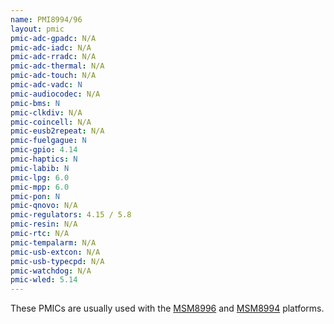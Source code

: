 ```yaml
---
name: PMI8994/96
layout: pmic
pmic-adc-gpadc: N/A
pmic-adc-iadc: N/A
pmic-adc-rradc: N/A
pmic-adc-thermal: N/A
pmic-adc-touch: N/A
pmic-adc-vadc: N
pmic-audiocodec: N/A
pmic-bms: N
pmic-clkdiv: N/A
pmic-coincell: N/A
pmic-eusb2repeat: N/A
pmic-fuelgague: N
pmic-gpio: 4.14
pmic-haptics: N
pmic-labib: N
pmic-lpg: 6.0
pmic-mpp: 6.0
pmic-pon: N
pmic-qnovo: N/A
pmic-regulators: 4.15 / 5.8
pmic-resin: N/A
pmic-rtc: N/A
pmic-tempalarm: N/A
pmic-usb-extcon: N/A
pmic-usb-typecpd: N/A
pmic-watchdog: N/A
pmic-wled: 5.14
---
```

These PMICs are usually used with the [MSM8996](../soc/msm8996) and [MSM8994](../soc/msm8994) platforms.
